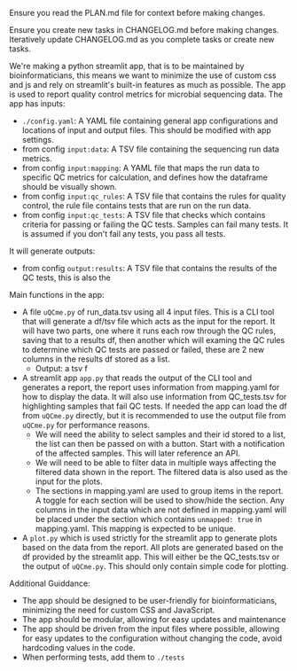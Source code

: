 Ensure you read the PLAN.md file for context before making changes.

Ensure you create new tasks in CHANGELOG.md before making changes. Iteratively update CHANGELOG.md as you complete tasks or create new tasks.

We're making a python streamlit app, that is to be maintained by bioinformaticians, this means we want to minimize the use of custom css and js and rely on streamlit's built-in features as much as possible. The app is used to report quality control metrics for microbial sequencing data. The app has inputs:
- `./config.yaml`: A YAML file containing general app configurations and locations of input and output files. This should be modified with app settings.
- from config `input:data`: A TSV file containing the sequencing run data metrics.
- from config `input:mapping`: A YAML file that maps the run data to specific QC metrics for calculation, and defines how the dataframe should be visually shown.
- from config `input:qc_rules`: A TSV file that contains the rules for quality control, the rule file contains tests that are run on the run data.
- from config `input:qc_tests`: A TSV file that checks which contains criteria for passing or failing the QC tests. Samples can fail many tests. It is assumed if you don't fail any tests, you pass all tests.

It will generate outputs:
- from config `output:results`: A TSV file that contains the results of the QC tests, this is also the 

Main functions in the app:
- A file `uQCme.py` of run_data.tsv using all 4 input files. This is a CLI tool that will generate a df/tsv file which acts as the input for the report. It will have two parts, one where it runs each row through the QC rules, saving that to a results df, then another which will examing the QC rules to determine which QC tests are passed or failed, these are 2 new columns in the results df stored as a list.
    - Output: a tsv f
- A streamlit app `app.py` that reads the output of the CLI tool and generates a report, the report uses information from mapping.yaml for how to display the data. It will also use information from QC_tests.tsv for highlighting samples that fail QC tests. If needed the app can load the df from `uQCme.py` directly, but it is recommended to use the output file from `uQCme.py` for performance reasons.
  - We will need the ability to select samples and their id stored to a list, the list can then be passed on with a button. Start with a notification of the affected samples. This will later reference an API.
  - We will need to be able to filter data in multiple ways affecting the filtered data shown in the report. The filtered data is also used as the input for the plots.
  - The sections in mapping.yaml are used to group items in the report. A toggle for each section will be used to show/hide the section. Any columns in the input data which are not defined in mapping.yaml will be placed under the section which contains `unmapped: true` in mapping.yaml. This mapping is expected to be unique.
- A `plot.py` which is used strictly for the streamlit app to generate plots based on the data from the report. All plots are generated based on the df provided by the streamlit app. This will either be the QC_tests.tsv or the output of `uQCme.py`. This should only contain simple code for plotting.


Additional Guiddance:
- The app should be designed to be user-friendly for bioinformaticians, minimizing the need for custom CSS and JavaScript.
- The app should be modular, allowing for easy updates and maintenance
- The app should be driven from the input files where possible, allowing for easy updates to the configuration without changing the code, avoid hardcoding values in the code.
- When performing tests, add them to `./tests`